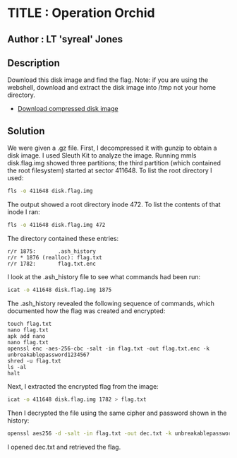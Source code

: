 # TITLE : Operation Orchid
## Author : LT 'syreal' Jones
## Description
Download this disk image and find the flag.
Note: if you are using the webshell, download and extract the disk image into /tmp not your home directory.
- [Download compressed disk image](https://artifacts.picoctf.net/c/212/disk.flag.img.gz)
## Solution
We were given a .gz file. First, I decompressed it with gunzip to obtain a disk image. I used Sleuth Kit to analyze the image. Running mmls disk.flag.img showed three partitions; the third partition (which contained the root filesystem) started at sector 411648. To list the root directory I used:
```bash
fls -o 411648 disk.flag.img
```
The output showed a root directory inode 472. To list the contents of that inode I ran:
```bash
fls -o 411648 disk.flag.img 472
```
The directory contained these entries:
```
r/r 1875:       .ash_history
r/r * 1876 (realloc): flag.txt
r/r 1782:       flag.txt.enc
```
I look at the .ash_history file to see what commands had been run:
```bash
icat -o 411648 disk.flag.img 1875
```
The .ash_history revealed the following sequence of commands, which documented how the flag was created and encrypted:
```
touch flag.txt
nano flag.txt
apk add nano
nano flag.txt
openssl enc -aes-256-cbc -salt -in flag.txt -out flag.txt.enc -k unbreakablepassword1234567
shred -u flag.txt
ls -al
halt
```
Next, I extracted the encrypted flag from the image:
```bash
icat -o 411648 disk.flag.img 1782 > flag.txt
```
Then I decrypted the file using the same cipher and password shown in the history:
```bash
openssl aes256 -d -salt -in flag.txt -out dec.txt -k unbreakablepassword1234567
```
I opened dec.txt and retrieved the flag.
